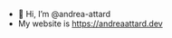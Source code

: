 - 👋 Hi, I’m @andrea-attard
- My website is https://andreaattard.dev


<!---
andrea-attard/andrea-attard is a ✨ special ✨ repository because its `README.md` (this file) appears on your GitHub profile.
You can click the Preview link to take a look at your changes.
--->
